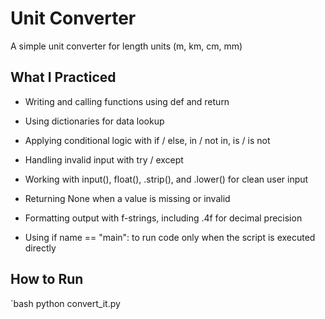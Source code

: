 # Unit Converter
A simple unit converter for length units (m, km, cm, mm)
## What I Practiced
- Writing and calling functions using def and return

- Using dictionaries for data lookup

- Applying conditional logic with if / else, in / not in, is / is not

- Handling invalid input with try / except

- Working with input(), float(), .strip(), and .lower() for clean user input

- Returning None when a value is missing or invalid

- Formatting output with f-strings, including .4f for decimal precision

- Using if name == "main": to run code only when the script is executed directly
## How to Run
`bash
python convert_it.py
